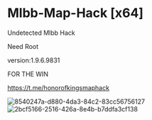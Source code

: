 # Mlbb-Map-Hack [x64]

Undetected Mlbb Hack

Need Root

version:1.9.6.9831


FOR THE WIN

https://t.me/honorofkingsmaphack

![8540247a-d880-4da3-84c2-83cc56756127](https://github.com/user-attachments/assets/56cb5df2-fbbb-4b7e-899c-b1f1e3c403a9)
![2bcf5166-2516-426a-8e4b-b7ddfa3cf138](https://github.com/user-attachments/assets/ca1f0dd4-9202-4888-b752-020f328edef9)
